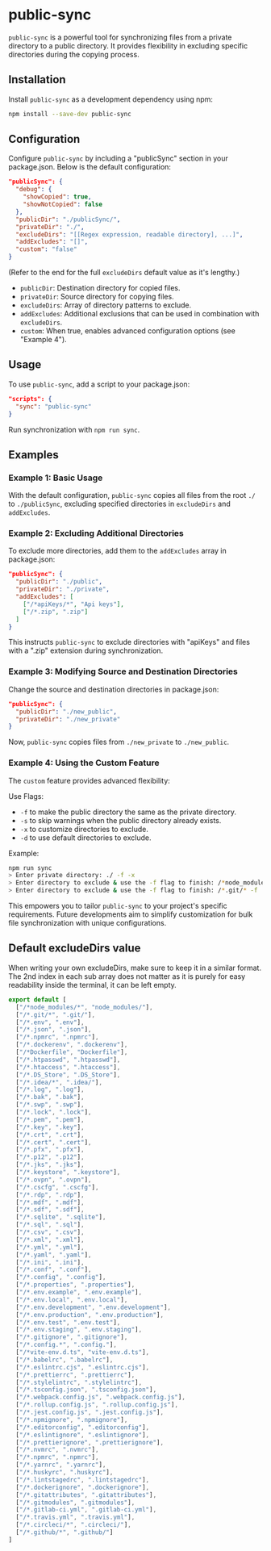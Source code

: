 # public-sync

`public-sync` is a powerful tool for synchronizing files from a private directory to a public directory. It provides flexibility in excluding specific directories during the copying process.

## Installation

Install `public-sync` as a development dependency using npm:

```bash
npm install --save-dev public-sync
```

## Configuration

Configure `public-sync` by including a "publicSync" section in your package.json. Below is the default configuration:

```json
"publicSync": {
  "debug": {
    "showCopied": true,
    "showNotCopied": false
  },
  "publicDir": "./publicSync/",
  "privateDir": "./",
  "excludeDirs": "[[Regex expression, readable directory], ...]",
  "addExcludes": "[]",
  "custom": "false"
}
```
(Refer to the end for the full `excludeDirs` default value as it's lengthy.)

- `publicDir`: Destination directory for copied files.
- `privateDir`: Source directory for copying files.
- `excludeDirs`: Array of directory patterns to exclude.
- `addExcludes`: Additional exclusions that can be used in combination with `excludeDirs`.
- `custom`: When true, enables advanced configuration options (see "Example 4").

## Usage

To use `public-sync`, add a script to your package.json:

```json
"scripts": {
  "sync": "public-sync"
}
```

Run synchronization with `npm run sync`.

## Examples

### Example 1: Basic Usage

With the default configuration, `public-sync` copies all files from the root `./` to `./publicSync`, excluding specified directories in `excludeDirs` and `addExcludes`.

### Example 2: Excluding Additional Directories

To exclude more directories, add them to the `addExcludes` array in package.json:

```json
"publicSync": {
  "publicDir": "./public",
  "privateDir": "./private",
  "addExcludes": [
    ["/*apiKeys/*", "Api keys"],
    ["/*.zip", ".zip"]
  ]
}
```

This instructs `public-sync` to exclude directories with "apiKeys" and files with a ".zip" extension during synchronization.

### Example 3: Modifying Source and Destination Directories

Change the source and destination directories in package.json:

```json
"publicSync": {
  "publicDir": "./new_public",
  "privateDir": "./new_private"
}
```

Now, `public-sync` copies files from `./new_private` to `./new_public`.

### Example 4: Using the Custom Feature

The `custom` feature provides advanced flexibility:

Use Flags:
- `-f` to make the public directory the same as the private directory.
- `-s` to skip warnings when the public directory already exists.
- `-x` to customize directories to exclude.
- `-d` to use default directories to exclude.

Example:

```bash
npm run sync
> Enter private directory: ./ -f -x
> Enter directory to exclude & use the -f flag to finish: /*node_modules/*
> Enter directory to exclude & use the -f flag to finish: /*.git/* -f
```

This empowers you to tailor `public-sync` to your project's specific requirements. Future developments aim to simplify customization for bulk file synchronization with unique configurations.

## Default excludeDirs value
When writing your own excludeDirs, make sure to keep it in a similar format.
The 2nd index in each sub array does not matter as it is purely for easy readability inside the terminal, it can be left empty.
```js
export default [
  ["/*node_modules/*", "node_modules/"],
  ["/*.git/*", ".git/"],
  ["/*.env", ".env"],
  ["/*.json", ".json"],
  ["/*.npmrc", ".npmrc"],
  ["/*.dockerenv", ".dockerenv"],
  ["/*Dockerfile", "Dockerfile"],
  ["/*.htpasswd", ".htpasswd"],
  ["/*.htaccess", ".htaccess"],
  ["/*.DS_Store", ".DS_Store"],
  ["/*.idea/*", ".idea/"],
  ["/*.log", ".log"],
  ["/*.bak", ".bak"],
  ["/*.swp", ".swp"],
  ["/*.lock", ".lock"],
  ["/*.pem", ".pem"],
  ["/*.key", ".key"],
  ["/*.crt", ".crt"],
  ["/*.cert", ".cert"],
  ["/*.pfx", ".pfx"],
  ["/*.p12", ".p12"],
  ["/*.jks", ".jks"],
  ["/*.keystore", ".keystore"],
  ["/*.ovpn", ".ovpn"],
  ["/*.cscfg", ".cscfg"],
  ["/*.rdp", ".rdp"],
  ["/*.mdf", ".mdf"],
  ["/*.sdf", ".sdf"],
  ["/*.sqlite", ".sqlite"],
  ["/*.sql", ".sql"],
  ["/*.csv", ".csv"],
  ["/*.xml", ".xml"],
  ["/*.yml", ".yml"],
  ["/*.yaml", ".yaml"],
  ["/*.ini", ".ini"],
  ["/*.conf", ".conf"],
  ["/*.config", ".config"],
  ["/*.properties", ".properties"],
  ["/*.env.example", ".env.example"],
  ["/*.env.local", ".env.local"],
  ["/*.env.development", ".env.development"],
  ["/*.env.production", ".env.production"],
  ["/*.env.test", ".env.test"],
  ["/*.env.staging", ".env.staging"],
  ["/*.gitignore", ".gitignore"],
  ["/*.config.*", ".config."],
  ["/*vite-env.d.ts", "vite-env.d.ts"],
  ["/*.babelrc", ".babelrc"],
  ["/*.eslintrc.cjs", ".eslintrc.cjs"],
  ["/*.prettierrc", ".prettierrc"],
  ["/*.stylelintrc", ".stylelintrc"],
  ["/*.tsconfig.json", ".tsconfig.json"],
  ["/*.webpack.config.js", ".webpack.config.js"],
  ["/*.rollup.config.js", ".rollup.config.js"],
  ["/*.jest.config.js", ".jest.config.js"],
  ["/*.npmignore", ".npmignore"],
  ["/*.editorconfig", ".editorconfig"],
  ["/*.eslintignore", ".eslintignore"],
  ["/*.prettierignore", ".prettierignore"],
  ["/*.nvmrc", ".nvmrc"],
  ["/*.npmrc", ".npmrc"],
  ["/*.yarnrc", ".yarnrc"],
  ["/*.huskyrc", ".huskyrc"],
  ["/*.lintstagedrc", ".lintstagedrc"],
  ["/*.dockerignore", ".dockerignore"],
  ["/*.gitattributes", ".gitattributes"],
  ["/*.gitmodules", ".gitmodules"],
  ["/*.gitlab-ci.yml", ".gitlab-ci.yml"],
  ["/*.travis.yml", ".travis.yml"],
  ["/*.circleci/*", ".circleci/"],
  ["/*.github/*", ".github/"]
]
```